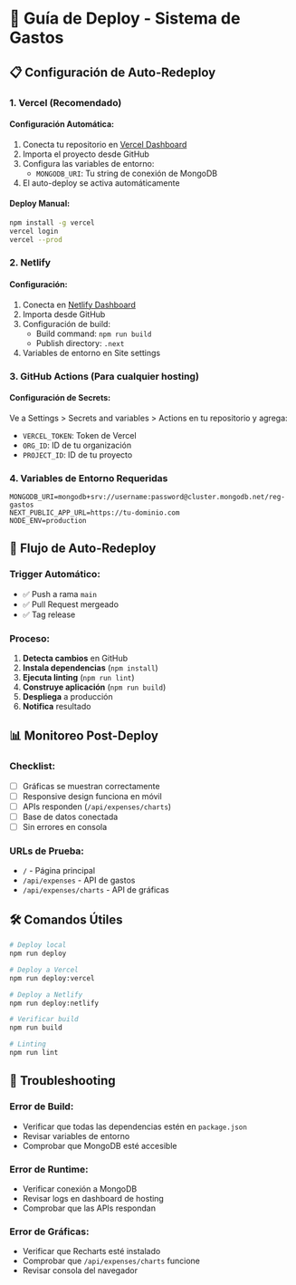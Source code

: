 # 🚀 Guía de Deploy - Sistema de Gastos

## 📋 Configuración de Auto-Redeploy

### **1. Vercel (Recomendado)**

#### Configuración Automática:
1. Conecta tu repositorio en [Vercel Dashboard](https://vercel.com/dashboard)
2. Importa el proyecto desde GitHub
3. Configura las variables de entorno:
   - `MONGODB_URI`: Tu string de conexión de MongoDB
4. El auto-deploy se activa automáticamente

#### Deploy Manual:
```bash
npm install -g vercel
vercel login
vercel --prod
```

### **2. Netlify**

#### Configuración:
1. Conecta en [Netlify Dashboard](https://app.netlify.com)
2. Importa desde GitHub
3. Configuración de build:
   - Build command: `npm run build`
   - Publish directory: `.next`
4. Variables de entorno en Site settings

### **3. GitHub Actions (Para cualquier hosting)**

#### Configuración de Secrets:
Ve a Settings > Secrets and variables > Actions en tu repositorio y agrega:
- `VERCEL_TOKEN`: Token de Vercel
- `ORG_ID`: ID de tu organización
- `PROJECT_ID`: ID de tu proyecto

### **4. Variables de Entorno Requeridas**

```env
MONGODB_URI=mongodb+srv://username:password@cluster.mongodb.net/reg-gastos
NEXT_PUBLIC_APP_URL=https://tu-dominio.com
NODE_ENV=production
```

## 🔄 Flujo de Auto-Redeploy

### **Trigger Automático:**
- ✅ Push a rama `main`
- ✅ Pull Request mergeado
- ✅ Tag release

### **Proceso:**
1. **Detecta cambios** en GitHub
2. **Instala dependencias** (`npm install`)
3. **Ejecuta linting** (`npm run lint`)
4. **Construye aplicación** (`npm run build`)
5. **Despliega** a producción
6. **Notifica** resultado

## 📊 Monitoreo Post-Deploy

### **Checklist:**
- [ ] Gráficas se muestran correctamente
- [ ] Responsive design funciona en móvil
- [ ] APIs responden (`/api/expenses/charts`)
- [ ] Base de datos conectada
- [ ] Sin errores en consola

### **URLs de Prueba:**
- `/` - Página principal
- `/api/expenses` - API de gastos
- `/api/expenses/charts` - API de gráficas

## 🛠️ Comandos Útiles

```bash
# Deploy local
npm run deploy

# Deploy a Vercel
npm run deploy:vercel

# Deploy a Netlify
npm run deploy:netlify

# Verificar build
npm run build

# Linting
npm run lint
```

## 🚨 Troubleshooting

### **Error de Build:**
- Verificar que todas las dependencias estén en `package.json`
- Revisar variables de entorno
- Comprobar que MongoDB esté accesible

### **Error de Runtime:**
- Verificar conexión a MongoDB
- Revisar logs en dashboard de hosting
- Comprobar que las APIs respondan

### **Error de Gráficas:**
- Verificar que Recharts esté instalado
- Comprobar que `/api/expenses/charts` funcione
- Revisar consola del navegador
